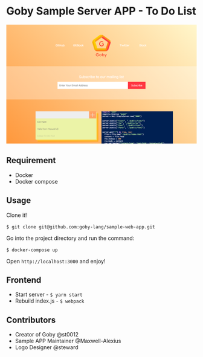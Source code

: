 # Goby Sample Server APP - To Do List

![Sample App Image](./img/sample-app-img.png)

## Requirement

- Docker
- Docker compose

## Usage

Clone it!

```
$ git clone git@github.com:goby-lang/sample-web-app.git
```

Go into the project directory and run the command:

```
$ docker-compose up
```

Open `http://localhost:3000` and enjoy!

## Frontend

- Start server - `$ yarn start`
- Rebuild index.js - `$ webpack`

## Contributors

- Creator of Goby @st0012
- Sample APP Maintainer @Maxwell-Alexius
- Logo Designer @steward
